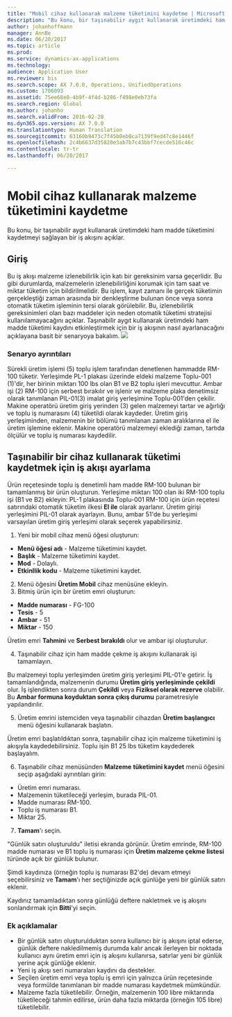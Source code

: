 ```yaml
---
title: "Mobil cihaz kullanarak malzeme tüketimini kaydetme | Microsoft Docs"
description: "Bu konu, bir taşınabilir aygıt kullanarak üretimdeki ham madde tüketimini kaydetmeyi sağlayan bir iş akışını açıklar."
author: johanhoffmann
manager: AnnBe
ms.date: 06/20/2017
ms.topic: article
ms.prod: 
ms.service: dynamics-ax-applications
ms.technology: 
audience: Application User
ms.reviewer: bis
ms.search.scope: AX 7.0.0, Operations, UnifiedOperations
ms.custom: 1706093
ms.assetid: 75ee68e0-4b9f-4f4d-b286-f498e0eb73fa
ms.search.region: Global
ms.author: johanho
ms.search.validFrom: 2016-02-28
ms.dyn365.ops.version: AX 7.0.0
ms.translationtype: Human Translation
ms.sourcegitcommit: 63160b9473c7f45b0eb0ca7139f9ed47c8e1446f
ms.openlocfilehash: 2c4b6637d35820e3ab7b7c43bbf7cecde516c46c
ms.contentlocale: tr-tr
ms.lasthandoff: 06/20/2017

---
```


# <a name="register-material-consumption-using-a-mobile-device"></a>Mobil cihaz kullanarak malzeme tüketimini kaydetme
Bu konu, bir taşınabilir aygıt kullanarak üretimdeki ham madde tüketimini kaydetmeyi sağlayan bir iş akışını açıklar.

<a name="introduction"></a>Giriş
------------

Bu iş akışı malzeme izlenebilirlik için katı bir gereksinim varsa geçerlidir. Bu gibi durumlarda, malzemelerin izlenebilirliğini korumak için tam saat ve miktar tüketim için bildirilmelidir. Bu işlem, kayıt zamanı ile gerçek tüketimin gerçekleştiği zaman arasında bir denkleştirme bulunan önce veya sonra otomatik tüketim işleminin tersi olarak görülebilir. Bu, izlenebilirlik gereksinimleri olan bazı maddeler için neden otomatik tüketimi stratejisi kullanılamayacağını açıklar. Taşınabilir aygıt kullanarak üretimdeki ham madde tüketimi kaydını etkinleştirmek için bir iş akışının nasıl ayarlanacağını açıklayana basit bir senaryoya bakalım. [![](./media/scenario3.png)](./media/scenario3.png)

### <a name="scenario-details"></a>Senaryo ayrıntıları

Sürekli üretim işlemi (5) toplu işlem tarafından denetlenen hammadde RM-100 tüketir. Yerleşimde PL-1 plakası üzerinde eldeki malzeme Toplu-001 (1)'dir, her birinin miktarı 100 lbs olan B1 ve B2 toplu işleri mevcuttur. Ambar işi (2) RM-100 için serbest bırakılır ve işlenir ve malzeme plaka denetimsiz olarak tanımlanan PIL-01(3) imalat giriş yerleşimine Toplu-001'den çekilir. Makine operatörü üretim giriş yerinden (3) gelen malzemeyi tartar ve ağırlığı ve toplu iş numarasını (4) tüketildi olarak kaydeder. Üretim giriş yerleşiminden, malzemenin bir bölümü tanımlanan zaman aralıklarına el ile üretim işlemine eklenir. Makine operatörü malzemeyi eklediği zaman, tartıda ölçülür ve toplu iş numarası kaydedilir.

## <a name="set-up-the-workflow-to-register-consumption-using-a-handheld-device"></a>Taşınabilir bir cihaz kullanarak tüketimi kaydetmek için iş akışı ayarlama
Ürün reçetesinde toplu iş denetimli ham madde RM-100 bulunan bir tamamlanmış bir ürün oluşturun. Yerleşime miktarı 100 olan iki RM-100 toplu işi (B1 ve B2) ekleyin: PL-1 plakasında Toplu-001 RM-100 için ürün reçetesi satırındaki otomatik tüketim ilkesi **El ile** olarak ayarlanır. Üretim girişi yerleşimini PIL-01 olarak ayarlayın. Bunu, ambar 51'de bu yerleşimi varsayılan üretim giriş yerleşimi olarak seçerek yapabilirsiniz.

1.  Yeni bir mobil cihaz menü öğesi oluşturun: 

-    **Menü öğesi adı** - Malzeme tüketimini kaydet. 
-    **Başlık** - Malzeme tüketimini kaydet. 
-    **Mod** - Dolaylı. 
-    **Etkinllik kodu** - Malzeme tüketimini kaydet.

2.  Menü öğesini **Üretim Mobil** cihaz menüsüne ekleyin.
3.  Bitmiş ürün için bir üretim emri oluşturun: 

-    **Madde numarası** - FG-100 
-    **Tesis** - 5 
-    **Ambar** - 51 
-    **Miktar** - 150

Üretim emri **Tahmini** ve **Serbest bırakıldı** olur ve ambar işi oluşturulur.

4.  Taşınabilir cihaz için ham madde çekme iş akışını kullanarak işi tamamlayın.

Bu malzemeyi toplu yerleşimden üretim giriş yerleşimi PIL-01'e getirir. İş tamamlandığında, malzemenin durumu **Üretim giriş yerleşiminde çekildi** olur. İş işlendikten sonra durum **Çekildi** veya **Fiziksel olarak rezerve** olabilir. Bu **Ambar formuna koyduktan sonra çıkış durumu** parametresiyle yapılandırılır.

5.  Üretim emrini istemciden veya taşınabilir cihazdan **Üretim başlangıcı** menü öğesini kullanarak başlatın.

Üretim emri başlatıldıktan sonra, taşınabilir cihaz için malzeme tüketimini iş akışıyla kaydedebilirsiniz. Toplu işin B1 25 lbs tüketim kaydederek başlayalım.

6.  Taşınabilir cihaz menüsünden **Malzeme** **tüketimini kaydet** menü öğesini seçip aşağıdaki ayrıntıları girin: 

-    Üretim emri numarası. 
-    Malzemenin tüketileceği yerleşim, burada PIL-01. 
-    Madde numarası RM-100. 
-    Toplu iş numarası B1. 
-    Miktar 25.

7.  **Tamam**'ı seçin.

"Günlük satırı oluşturuldu" iletisi ekranda görünür. Üretim emrinde, RM-100 madde numarası ve B1 toplu iş numarası için **Üretim malzeme çekme listesi** türünde açık bir günlük bulunur. 

Şimdi kaydınıza (örneğin toplu iş numarası B2'de) devam etmeyi seçebilirsiniz ve **Tamam**'ı her seçtiğinizde açık günlüğe yeni bir günlük satırı eklenir. 

Kaydınız tamamladıktan sonra günlüğü deftere nakletmek ve iş akışını sonlandırmak için **Bitti**'yi seçin.

### <a name="additional-comments"></a>Ek açıklamalar 

-   Bir günlük satırı oluşturulduktan sonra kullanıcı bir iş akışını iptal ederse, günlük deftere nakledilmemiş durumda kalır ancak ilerleyen bir noktada kullanıcı aynı üretim emri için iş akışını kullanırsa, satırlar yeni bir günlük yerine açık günlüğe eklenir.
-   Yeni iş akışı seri numaraları kaydını da destekler.
-   Seçilen üretim emri veya toplu iş emri için yalnızca ürün reçetesinde veya formülde tanımlanan bir madde numarası kaydetmek mümkündür.
-   Malzeme fazla tüketilebilir. Örneğin, malzemenin 100 libre miktarında tüketileceği tahmin edilirse, ürün daha fazla miktarda (örneğin 105 libre) tüketilebilir.



